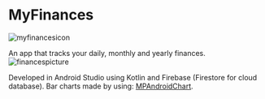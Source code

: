 # MyFinances
![myfinancesicon](https://user-images.githubusercontent.com/96661032/235695509-5b0a9dd6-b3e4-4bc2-a767-6b769d2f4137.png)

An app that tracks your daily, monthly and yearly finances.
![financespicture](https://user-images.githubusercontent.com/96661032/235338654-96d55c7c-c4e2-454f-b061-f5bcfb004cc5.png)

Developed in Android Studio using Kotlin and Firebase (Firestore for cloud database).
Bar charts made by using: [MPAndroidChart](https://github.com/PhilJay/MPAndroidChart).
